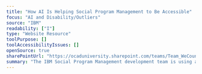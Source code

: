 ```yaml
---
title: "How AI Is Helping Social Program Management to Be Accessible"
focus: "AI and Disability/Outliers"
source: "IBM"
readability: ["I"]
type: "Website Resource"
toolPurpose: []
toolAccessibilityIssues: []
openSource: true
sharePointUrl: "https://ocaduniversity.sharepoint.com/teams/Team_WeCount/Shared%20Documents/Resources%20and%20Tools/Literature%20(curated)/How%20AI%20is%20helping%20Social%20Program%20IBM%20Watson%20Health%20Community.pdf"
summary: "The IBM Social Program Management development team is using artificial intelligence to improve the experience of its products for users with disabilities by adopting AI to Social Program Management and using a browser plug-in tool to identify potential violations and get suggested solutions to fix them. "
---
```


